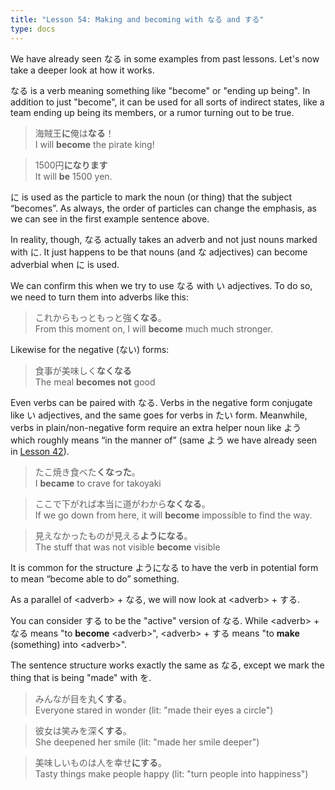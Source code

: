 ```yaml
---
title: "Lesson 54: Making and becoming with なる and する"
type: docs
---
```



We have already seen なる in some examples from past lessons. Let's now take a deeper look at how it works.

なる is a verb meaning something like "become" or "ending up being". In addition to just "become", it can be used for all sorts of indirect states, like a team ending up being its members, or a rumor turning out to be true.

> 海賊王<b>に</b>俺は<b>なる</b>！  
> I will <b>become</b> the pirate king!  

> 1500円<b>になります</b>  
> It will <b>be</b> 1500 yen.  

に is used as the particle to mark the noun (or thing) that the subject “becomes”. As always, the order of particles can change the emphasis, as we can see in the first example sentence above.

In reality, though, なる actually takes an adverb and not just nouns marked with に. It just happens to be that nouns (and な adjectives) can become adverbial when に is used.

We can confirm this when we try to use なる with い adjectives. To do so, we need to turn them into adverbs like this:

> これからもっともっと強<b>くなる</b>。  
> From this moment on, I will <b>become</b> much much stronger.  

Likewise for the negative (ない) forms:  

> 食事が美味しく<b>なくなる</b>  
> The meal <b>becomes not</b> good  

Even verbs can be paired with なる. Verbs in the negative form conjugate like い adjectives, and the same goes for verbs in たい form. Meanwhile, verbs in plain/non-negative form require an extra helper noun like よう which roughly means “in the manner of” (same よう we have already seen in [Lesson 42](../Part3/Lesson42.md)). 

> たこ焼き食べた<b>くなった</b>。  
> I <b>became</b> to crave for takoyaki

> ここで下がれば本当に道がわから<b>なくなる</b>。  
> If we go down from here, it will <b>become</b> impossible to find the way.

> 見えなかったものが見える<b>ようになる</b>。  
> The stuff that was not visible <b>become</b> visible  

It is common for the structure ようになる to have the verb in potential form to mean “become able to do” something.

As a parallel of \<adverb\> + なる, we will now look at \<adverb\> + する. 

You can consider する to be the "active" version of なる. While \<adverb\> + なる means "to **become** \<adverb\>", \<adverb\> + する means "to **make** (something) into \<adverb\>". 

The sentence structure works exactly the same as なる, except we mark the thing that is being "made" with を.

> みんなが目を丸<b>くする</b>。  
> Everyone stared in wonder (lit: "made their eyes a circle")

> 彼女は笑みを深<b>くする</b>。  
> She deepened her smile (lit: "made her smile deeper")  

> 美味しいものは人を幸せ<b>にする</b>。  
> Tasty things make people happy (lit: "turn people into happiness")
